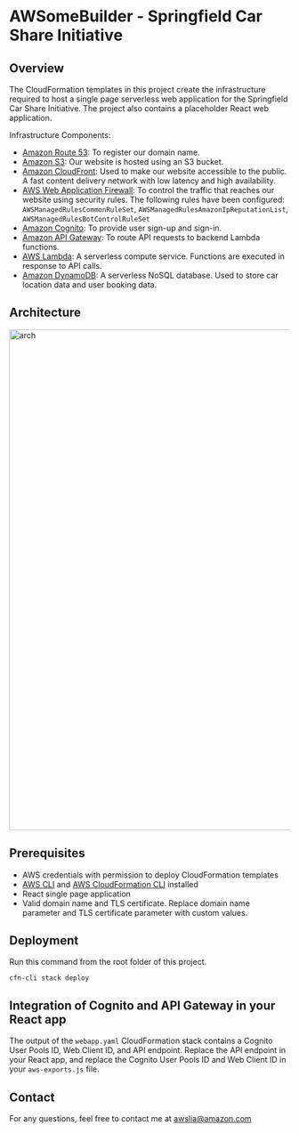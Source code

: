 # AWSomeBuilder - Springfield Car Share Initiative

## Overview

The CloudFormation templates in this project create the infrastructure required to host a single page serverless web application for the Springfield Car Share Initiative. The project also contains a placeholder React web application.

Infrastructure Components:

- [Amazon Route 53](https://aws.amazon.com/route53/): To register our domain name.
- [Amazon S3](https://aws.amazon.com/s3/): Our website is hosted using an S3 bucket.
- [Amazon CloudFront](https://aws.amazon.com/cloudfront): Used to make our website accessible to the public. A fast content delivery network with low latency and high availability.
- [AWS Web Application Firewall](https://aws.amazon.com/waf/): To control the traffic that reaches our website using security rules. The following rules have been configured: `AWSManagedRulesCommonRuleSet`, `AWSManagedRulesAmazonIpReputationList`, `AWSManagedRulesBotControlRuleSet`
- [Amazon Cognito](https://aws.amazon.com/cognito/): To provide user sign-up and sign-in.
- [Amazon API Gateway](https://aws.amazon.com/apigateway/): To route API requests to backend Lambda functions.
- [AWS Lambda](https://aws.amazon.com/lambda/): A serverless compute service. Functions are executed in response to API calls.
- [Amazon DynamoDB](https://aws.amazon.com/dynamodb/): A serverless NoSQL database. Used to store car location data and user booking data.

## Architecture

<img width="900" alt="arch" src="https://user-images.githubusercontent.com/57345244/130268637-db2b5064-7650-41d9-ba6e-4774d6c8db0b.png">

## Prerequisites

- AWS credentials with permission to deploy CloudFormation templates
- [AWS CLI](https://docs.aws.amazon.com/cli/latest/userguide/cli-chap-install.html) and [AWS CloudFormation CLI](https://github.com/Kotaimen/awscfncli) installed
- React single page application
- Valid domain name and TLS certificate. Replace domain name parameter and TLS certificate parameter with custom values. 

## Deployment

Run this command from the root folder of this project.

`cfn-cli stack deploy`

## Integration of Cognito and API Gateway in your React app

The output of the `webapp.yaml` CloudFormation stack contains a Cognito User Pools ID, Web Client ID, and API endpoint.
Replace the API endpoint in your React app, and replace the Cognito User Pools ID and Web Client ID in your `aws-exports.js` file.

## Contact

For any questions, feel free to contact me at awslia@amazon.com
